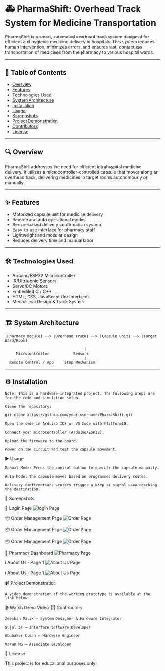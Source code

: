 
# 🚑 PharmaShift: Overhead Track System for Medicine Transportation

PharmaShift is a smart, automated overhead track system designed for efficient and hygienic medicine delivery in hospitals. This system reduces human intervention, minimizes errors, and ensures fast, contactless transportation of medicines from the pharmacy to various hospital wards.

---

## 📌 Table of Contents

- [Overview](#-overview)
- [Features](#-features)
- [Technologies Used](#-technologies-used)
- [System Architecture](#-system-architecture)
- [Installation](#-installation)
- [Usage](#-usage)
- [Screenshots](#-screenshots)
- [Project Demonstration](#-project-demonstration)
- [Contributors](#-contributors)
- [License](#-license)

---

## 🔍 Overview

PharmaShift addresses the need for efficient intrahospital medicine delivery. It utilizes a microcontroller-controlled capsule that moves along an overhead track, delivering medicines to target rooms autonomously or manually.

---

## ✨ Features

- Motorized capsule unit for medicine delivery  
- Remote and auto operational modes  
- Sensor-based delivery confirmation system  
- Easy-to-use interface for pharmacy staff  
- Lightweight and modular design  
- Reduces delivery time and manual labor  

---

## 🛠 Technologies Used

- Arduino/ESP32 Microcontroller  
- IR/Ultrasonic Sensors  
- Servo/DC Motors  
- Embedded C / C++  
- HTML, CSS, JavaScript (for interface)  
- Mechanical Design & Track System  

---

## 🏗 System Architecture

```plaintext
[Pharmacy Module] --> [Overhead Track] --> [Capsule Unit] --> [Target Ward/Room]

          |                         |
     Microcontroller           Sensors
          |                         |
  Remote Control / App     Stop Mechanism

```
---

## ⚙️ Installation

    Note: This is a hardware-integrated project. The following steps are for the code and simulation setup.

    Clone the repository:

    git clone https://github.com/your-username/PharmaShift.git

    Open the code in Arduino IDE or VS Code with PlatformIO.

    Connect your microcontroller (Arduino/ESP32).

    Upload the firmware to the board.

    Power on the circuit and test the capsule movement.

▶️ Usage

    Manual Mode: Press the control button to operate the capsule manually.

    Auto Mode: The capsule moves based on programmed delivery routes.

    Delivery Confirmation: Sensors trigger a beep or signal upon reaching the destination.

📸 Screenshots


🔐 Login Page
![login Page](scrrenshots/loginPage.png)

📦 Order Management Page
![Order Page](scrrenshots/OrderPage.png)

📦 Order Management Page
![Order Page](scrrenshots/OrderDetails.png)

📦 Order Management Page
![Order Page](scrrenshots/newOrder.png)

🏥 Pharmacy Dashboard
![Pharmacy Page](scrrenshots/PharmactyPage.png)

ℹ️ About Us - Page 1
![About Us Page](scrrenshots/AboutUsPage.png)

ℹ️ About Us - Page 1
![About Us Page](scrrenshots/AboutUsPage2.png)


📹 Project Demonstration

    A video demonstration of the working prototype is available at the link below:

🎬 Watch Demo Video
👨‍💻 Contributors

    Zeeshan Malik – System Designer & Hardware Integrator

    Sujal ST – Interface Software Developer

    Abubaker Osman – Hardware Engineer

    Varun MG – Associate Developer

    

📜 License

This project is for educational purposes only.
